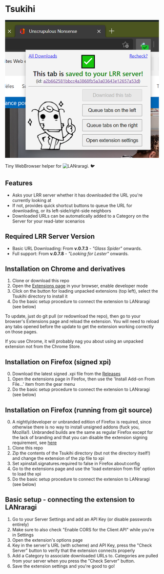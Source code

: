 # Tsukihi

![Extension screenshot on Edge](screenshot.png)

Tiny WebBrowser helper for ![LANraragi](https://github.com/Difegue/LANraragi). 🐦

## Features  

* Asks your LRR server whether it has downloaded the URL you're currently looking at  
* If not, provides quick shortcut buttons to queue the URL for downloading, or its left-side/right-side neighbors
* Downloaded URLs can be automatically added to a Category on the Server for your read-later scenarios

## Required LRR Server Version

* Basic URL Downloading: From **v.0.7.3** - _"Glass Spider"_ onwards.
* Full support: From **v.0.7.8** - _"Looking for Lester"_ onwards.

## Installation on Chrome and derivatives  

1. Clone or download this repo
2. Open the [Extensions page](chrome://extensions/) in your browser, enable developer mode
3. Click on the button for loading unpacked extensions (top left), select the Tsukihi directory to install it
4. Do the basic setup procedure to connect the extension to LANraragi (see below)

To update, just do git pull (or redownload the repo), then go to your browser's Extensions page and reload the extension. You will need to reload any tabs opened before the update to get the extension working correctly on those pages.

If you use Chrome, it will probably nag you about using an unpacked extension not from the Chrome Store. 

## Installation on Firefox (signed xpi)

0. Download the latest signed .xpi file from the [Releases](https://github.com/Difegue/Tsukihi/releases)
1. Open the extensions page in Firefox, then use the 'Install Add-on From File...' item from the gear menu
2. Do the basic setup procedure to connect the extension to LANraragi (see below)

## Installation on Firefox (running from git source)

0. A nightly/developer or unbranded edition of Firefox is required, since otherwise there is no way to install unsigned addons (fuck you, Mozilla!). Unbranded builds are the same as regular Firefox except for the lack of branding and that you can disable the
extension signing requirement, see [here](https://wiki.mozilla.org/Add-ons/Extension_Signing#Unbranded_Builds)
1. Clone this repo
2. Zip the contents of the Tsukihi directory (but not the directory itself!) and change the extension of the zip file to xpi
3. Set xpinstall.signatures.required to false in Firefox about:config
4. Go to the extensions page and use the 'load extension from file' option to load the xpi
5. Do the basic setup procedure to connect the extension to LANraragi (see below)

## Basic setup - connecting the extension to LANraragi

1. Go to your Server Settings and add an API Key (or disable passwords entirely)
2. Make sure to also check "Enable CORS for the Client API" while you're in Settings
3. Open the extension's options page
4. Key in the server's URL (with scheme) and API Key, press the "Check Server" button to verify that the extension connects properly
5. Add a Category to associate downloaded URLs to. Categories are pulled from your server when you press the "Check Server" button.  
6. Save the extension settings and you're good to go!

